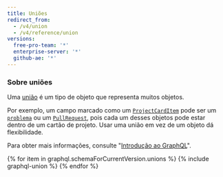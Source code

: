 ```yaml
---
title: Uniões
redirect_from:
  - /v4/union
  - /v4/reference/union
versions:
  free-pro-team: '*'
  enterprise-server: '*'
  github-ae: '*'
---
```


### Sobre uniões

Uma [união](https://graphql.github.io/graphql-spec/June2018/#sec-Unions) é um tipo de objeto que representa muitos objetos.

Por exemplo, um campo marcado como um [`ProjectCardItem`](/graphql/reference/unions#projectcarditem) pode ser um [`problema`](/graphql/reference/objects#issue) ou um [`PullRequest`](/graphql/reference/objects#pullrequest), pois cada um desses objetos pode estar dentro de um cartão de projeto. Usar uma união em vez de um objeto dá flexibilidade.

Para obter mais informações, consulte "[Introdução ao GraphQL](/graphql/guides/introduction-to-graphql)".

{% for item in graphql.schemaForCurrentVersion.unions %}
  {% include graphql-union %}
{% endfor %}
